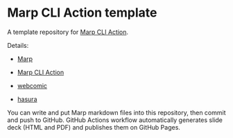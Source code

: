 # Marp CLI Action template

A template repository for [Marp CLI Action](https://github.com/KoharaKazuya/marp-cli-action).

Details:

- [Marp](https://marp.app/)
- [Marp CLI Action](https://github.com/KoharaKazuya/marp-cli-action)

- [webcomic](https://hironakazuki.github.io/marp-slides/web-comic)
- [hasura](https://hironakazuki.github.io/marp-slides/hasura)

You can write and put Marp markdown files into this repository, then commit and push to GitHub.
GitHub Actions workflow automatically generates slide deck (HTML and PDF) and publishes them on GitHub Pages.
